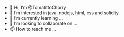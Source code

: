 - 👋 Hi, I’m @TomatittoChorry
- 👀 I’m interested in java, nodejs, html, css and solidity
- 🌱 I’m currently learning ...
- 💞️ I’m looking to collaborate on ...
- 📫 How to reach me ...

<!---
TomatitoChorry/TomatitoChorry is a ✨ special ✨ repository because its `README.md` (this file) appears on your GitHub profile.
You can click the Preview link to take a look at your changes.
--->
